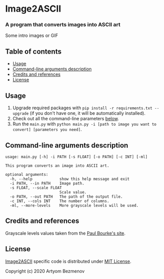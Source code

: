 # Image2ASCII
### A program that converts images into ASCII art

Some intro images or GIF

## Table of contents
- [Usage](#usage)
- [Command-line arguments description](#command-line-arguments-description)
- [Credits and references](#credits-and-references)
- [License](#license)

## Usage
1. Upgrade required packages with `pip install -r requirements.txt --upgrade` (if you don't have one, it will be automatically installed).
2. Check out all the command-line parameters [below](#command-line-arguments-description).
3. Run the `main.py` with `python main.py -i [path to image you want to convert] [parameters you need]`.

## Command-line arguments description
```
usage: main.py [-h] -i PATH [-s FLOAT] [-o PATH] [-c INT] [-ml]

This program converts an image into ASCII art.

optional arguments:
  -h, --help            show this help message and exit
  -i PATH, --in PATH    Image path.
  -s FLOAT, --scale FLOAT
                        Scale value.
  -o PATH, --out PATH   The path of the output file.
  -c INT, --cols INT    The number of columns.
  -ml, --more-levels    More grayscale levels will be used.
```

## Credits and references
Grayscale levels values taken from the [Paul Bourke's site](http://paulbourke.net/dataformats/asciiart/).

## License
[Image2ASCII](https://github.com/8nhuman8/image2ascii) specific code is distributed under [MIT License](LICENSE).

Copyright (c) 2020 Artyom Bezmenov
